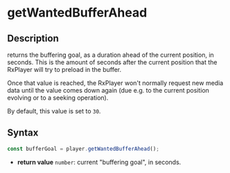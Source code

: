 # getWantedBufferAhead

## Description

returns the buffering goal, as a duration ahead of the current position, in
seconds.
This is the amount of seconds after the current position that the RxPlayer will
try to preload in the buffer.

Once that value is reached, the RxPlayer won't normally request new media data
until the value comes down again (due e.g. to the current position evolving or
to a seeking operation).

By default, this value is set to `30`.

## Syntax

```js
const bufferGoal = player.getWantedBufferAhead();
```

- **return value** `number`: current "buffering goal", in seconds.

